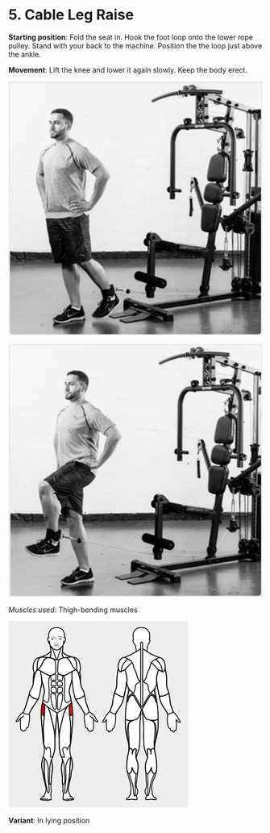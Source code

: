 # 5. Cable Leg Raise

__Starting position__: Fold the seat in. Hook the foot loop onto the lower rope pulley. Stand with your back to the machine. Position the the loop just above the ankle.

__Movement__: Lift the knee and lower it again slowly. Keep the body erect.

![001](001.png)

![002](002.png)

_Muscles used_: Thigh-bending muscles

![003](003.png)

__Variant__: In lying position
